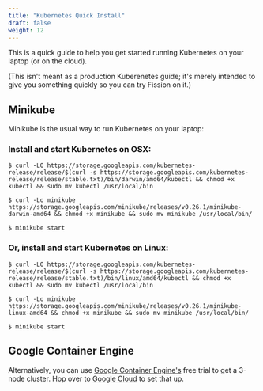 ```yaml
---
title: "Kubernetes Quick Install"
draft: false
weight: 12
---
```


This is a quick guide to help you get started running Kubernetes on
your laptop (or on the cloud).

(This isn't meant as a production Kuberenetes guide; it's merely
intended to give you something quickly so you can try Fission on it.)

## Minikube

Minikube is the usual way to run Kubernetes on your laptop:

### Install and start Kubernetes on OSX:

```
$ curl -LO https://storage.googleapis.com/kubernetes-release/release/$(curl -s https://storage.googleapis.com/kubernetes-release/release/stable.txt)/bin/darwin/amd64/kubectl && chmod +x kubectl && sudo mv kubectl /usr/local/bin

$ curl -Lo minikube https://storage.googleapis.com/minikube/releases/v0.26.1/minikube-darwin-amd64 && chmod +x minikube && sudo mv minikube /usr/local/bin/

$ minikube start
```

### Or, install and start Kubernetes on Linux:

```
$ curl -LO https://storage.googleapis.com/kubernetes-release/release/$(curl -s https://storage.googleapis.com/kubernetes-release/release/stable.txt)/bin/linux/amd64/kubectl && chmod +x kubectl && sudo mv kubectl /usr/local/bin

$ curl -Lo minikube https://storage.googleapis.com/minikube/releases/v0.26.1/minikube-linux-amd64 && chmod +x minikube && sudo mv minikube /usr/local/bin/

$ minikube start
```

## Google Container Engine

Alternatively, you can use [Google Container Engine's](https://cloud.google.com/container-engine/) free trial to
get a 3-node cluster.  Hop over to [Google Cloud](https://cloud.google.com/container-engine/) to set that up.

